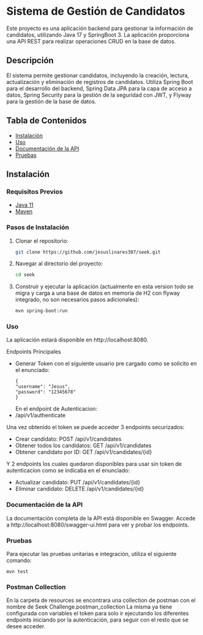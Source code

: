 # Sistema de Gestión de Candidatos

Este proyecto es una aplicación backend para gestionar la información de candidatos, utilizando Java 17 y SpringBoot 3. La aplicación proporciona una API REST para realizar operaciones CRUD en la base de datos.

## Descripción

El sistema permite gestionar candidatos, incluyendo la creación, lectura, actualización y eliminación de registros de candidatos. Utiliza Spring Boot para el desarrollo del backend, Spring Data JPA para la capa de acceso a datos, Spring Security para la gestión de la seguridad con JWT, y Flyway para la gestión de la base de datos.

## Tabla de Contenidos

- [Instalación](#instalación)
- [Uso](#uso)
- [Documentación de la API](#documentación-de-la-api)
- [Pruebas](#pruebas)


## Instalación

### Requisitos Previos

- [Java 11](https://www.oracle.com/java/technologies/javase-jdk11-downloads.html)
- [Maven](https://maven.apache.org/)

### Pasos de Instalación

1. Clonar el repositorio:
    ```sh
    git clone https://github.com/jesuslinares307/seek.git
    ```
2. Navegar al directorio del proyecto:
    ```sh
    cd seek
    ```
3. Construir y ejecutar la aplicación (actualmente en esta version todo se migra y carga a una base de datos en memoria de H2 con flyway integrado, no son necesarios pasos adicionales):
    ```sh
    mvn spring-boot:run
    ```

### Uso
La aplicación estará disponible en http://localhost:8080.

Endpoints Principales
- Generar Token con el siguiente usuario pre cargado como se solicito en el enunciado:
  ``` 
  {
  "username": "Jesus",
  "password": "12345678"
  }    
  ```
  En el endpoint de Autenticacion: 
- /api/v1/authenticate

Una vez obtenido el token se puede acceder 3 endpoints securizados:
- Crear candidato: POST /api/v1/candidates
- Obtener todos los candidatos: GET /api/v1/candidates
- Obtener candidato por ID: GET /api/v1/candidates/{id}

Y 2 endpoints los cuales quedaron disponibles para usar sin token de autenticacion como se indicaba en el enunciado:
- Actualizar candidato: PUT /api/v1/candidates/{id}
- Eliminar candidato: DELETE /api/v1/candidates/{id}

### Documentación de la API
La documentación completa de la API está disponible en Swagger. Accede a http://localhost:8080/swagger-ui.html para ver y probar los endpoints.


### Pruebas
Para ejecutar las pruebas unitarias e integración, utiliza el siguiente comando:

  ``` 
mvn test
  ``` 

### Postman Collection

En la carpeta de resources se encontrara una collection de postman con el nombre de Seek Challenge.postman_collection
La misma ya tiene configurada con variables el token para solo ir ejecutando los diferentes endpoints iniciando por la autenticación,
para seguir con el resto que se desee acceder.
